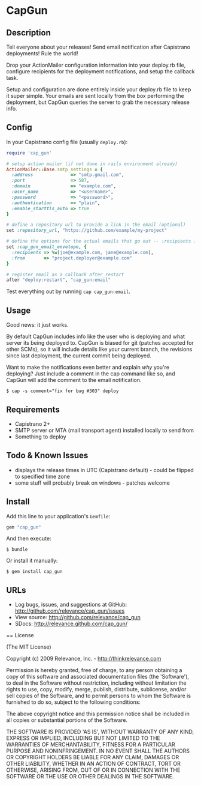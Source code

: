 # CapGun

## Description

Tell everyone about your releases!  Send email notification after Capistrano deployments!  Rule the world!

Drop your ActionMailer configuration information into your deploy.rb file, configure recipients for the deployment notifications, and setup the callback task.

Setup and configuration are done entirely inside your deploy.rb file to keep it super simple.  Your emails are sent locally from the box performing the deployment, but CapGun queries the server to grab the necessary release info.

## Config

In your Capistrano config file (usually `deploy.rb`):

```ruby
require 'cap_gun'

# setup action mailer (if not done in rails environment already)
ActionMailer::Base.smtp_settings = {
  :address              => "smtp.gmail.com",
  :port                 => 587,
  :domain               => "example.com",
  :user_name            => "<username>",
  :password             => "<password>",
  :authentication       => "plain",
  :enable_starttls_auto => true
}

# define a repository url to provide a link in the email (optional)
set :repository_url, "https://github.com/example/my-project"

# define the options for the actual emails that go out -- :recipients is the only required option
set :cap_gun_email_envelope, {
  :recipients => %w[joe@example.com, jane@example.com],
  :from       => "project.deployer@example.com"
}

# register email as a callback after restart
after "deploy:restart", "cap_gun:email"
```

Test everything out by running `cap cap_gun:email`.

## Usage

Good news: it just works.

By default CapGun includes info like the user who is deploying and what server its being deployed to.  CapGun is biased for git (patches accepted for other SCMs), so it will include details like your current branch, the revisions since last deployment, the current commit being deployed.

Want to make the notifications even better and explain _why_ you're deploying?
Just include a comment in the cap command like so, and CapGun will add the comment to the email notification.

    $ cap -s comment="fix for bug #303" deploy

## Requirements

* Capistrano 2+
* SMTP server or MTA (mail transport agent) installed locally to send from
* Something to deploy

## Todo & Known Issues

* displays the release times in UTC (Capistrano default) - could be flipped to specified time zone
* some stuff will probably break on windows - patches welcome

## Install

Add this line to your application's `Gemfile`:

```ruby
gem "cap_gun"
```

And then execute:

    $ bundle

Or install it manually:

    $ gem install cap_gun

## URLs

* Log bugs, issues, and suggestions at GitHub: http://github.com/relevance/cap_gun/issues
* View source: http://github.com/relevance/cap_gun
* SDocs: http://relevance.github.com/cap_gun/

== License

(The MIT License)

Copyright (c) 2009 Relevance, Inc. - http://thinkrelevance.com

Permission is hereby granted, free of charge, to any person obtaining
a copy of this software and associated documentation files (the
'Software'), to deal in the Software without restriction, including
without limitation the rights to use, copy, modify, merge, publish,
distribute, sublicense, and/or sell copies of the Software, and to
permit persons to whom the Software is furnished to do so, subject to
the following conditions:

The above copyright notice and this permission notice shall be
included in all copies or substantial portions of the Software.

THE SOFTWARE IS PROVIDED 'AS IS', WITHOUT WARRANTY OF ANY KIND,
EXPRESS OR IMPLIED, INCLUDING BUT NOT LIMITED TO THE WARRANTIES OF
MERCHANTABILITY, FITNESS FOR A PARTICULAR PURPOSE AND NONINFRINGEMENT.
IN NO EVENT SHALL THE AUTHORS OR COPYRIGHT HOLDERS BE LIABLE FOR ANY
CLAIM, DAMAGES OR OTHER LIABILITY, WHETHER IN AN ACTION OF CONTRACT,
TORT OR OTHERWISE, ARISING FROM, OUT OF OR IN CONNECTION WITH THE
SOFTWARE OR THE USE OR OTHER DEALINGS IN THE SOFTWARE.
